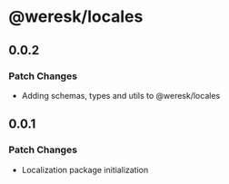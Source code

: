 # @weresk/locales

## 0.0.2

### Patch Changes

- Adding schemas, types and utils to @weresk/locales

## 0.0.1

### Patch Changes

- Localization package initialization
